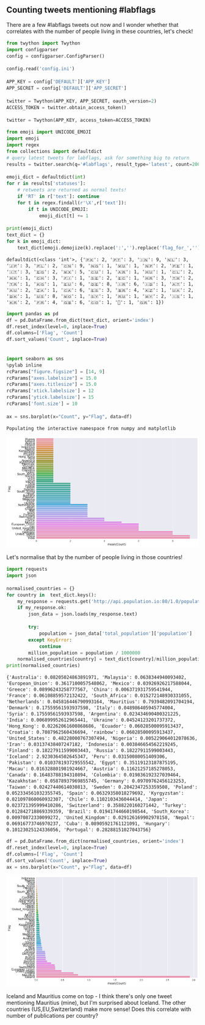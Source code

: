 
## Counting tweets mentioning #labflags

There are a few #labflags tweets out now and I wonder whether that correlates with the number of people living in these countries, let's check!


```python
from twython import Twython
import configparser
config = configparser.ConfigParser()

config.read('config.ini')

APP_KEY = config['DEFAULT']['APP_KEY']
APP_SECRET = config['DEFAULT']['APP_SECRET']

twitter = Twython(APP_KEY, APP_SECRET, oauth_version=2)
ACCESS_TOKEN = twitter.obtain_access_token()

twitter = Twython(APP_KEY, access_token=ACCESS_TOKEN)
```


```python
from emoji import UNICODE_EMOJI
import emoji
import regex
from collections import defaultdict
# query latest tweets for labflags, ask for something big to return
results = twitter.search(q='#labflags', result_type='latest', count=2000)

emoji_dict = defaultdict(int)
for r in results['statuses']:
    # retweets are returned as normal texts!
    if 'RT' in r['text']: continue
    for t in regex.findall(r'\X',r['text']):
        if t in UNICODE_EMOJI:
            emoji_dict[t] += 1

print(emoji_dict)
text_dict = {}
for k in emoji_dict:
    text_dict[emoji.demojize(k).replace(':','').replace('flag_for_','')] = emoji_dict[k]    
```

    defaultdict(<class 'int'>, {'🇵🇰': 2, '🇵🇹': 3, '🇮🇳': 9, '🇳🇱': 3, '🇯🇵': 3, '🇵🇱': 2, '🇨🇳': 9, '🇳🇬': 1, '🇲🇺': 1, '🇳🇵': 2, '🇵🇪': 1, '🇮🇹': 3, '🇪🇬': 2, '🇲🇽': 5, '🇨🇺': 1, '🇦🇷': 1, '🇭🇺': 1, '🇨🇱': 2, '🇭🇰': 1, '🇨🇭': 3, '🇫🇮': 1, '🇸🇪': 2, '🇪🇨': 1, '🇭🇷': 3, '🇹🇼': 2, '🇹🇷': 1, '🇰🇬': 1, '🇪🇺': 6, '🇩🇪': 8, '🇮🇷': 6, '🇮🇩': 1, '🇦🇹': 1, '🇦🇺': 2, '🇿🇦': 1, '🇨🇦': 6, '🇪🇸': 3, '🇧🇷': 4, '🇰🇿': 1, '🇺🇦': 2, '🇩🇰': 1, '🇺🇸': 8, '🇲🇴': 1, '🇸🇾': 1, '🇷🇺': 1, '🇲🇾': 2, '🇮🇸': 1, '🇰🇷': 2, '🇫🇷': 4, '🇬🇧': 6, '🇨🇴': 1, '🌈': 1, '🇬🇷': 1})



```python
import pandas as pd
df = pd.DataFrame.from_dict(text_dict, orient='index')
df.reset_index(level=0, inplace=True)
df.columns=['Flag', 'Count']
df.sort_values('Count', inplace=True)


import seaborn as sns
%pylab inline
rcParams["figure.figsize"] = [14, 9]
rcParams["axes.labelsize"] = 15.0
rcParams["axes.titlesize"] = 15.0
rcParams['xtick.labelsize'] = 12
rcParams['ytick.labelsize'] = 15
rcParams['font.size'] = 10

ax = sns.barplot(x="Count", y="Flag", data=df)
```

    Populating the interactive namespace from numpy and matplotlib



![png](Labflags_files/Labflags_3_1.png)


Let's normalise that by the number of people living in those countries!


```python
import requests
import json

normalised_countries = {}
for country in  text_dict.keys():
    my_response = requests.get('http://api.population.io:80/1.0/population/%s/2017-01-01/'%(country))
    if my_response.ok:
        json_data = json.loads(my_response.text)

        try:
            population = json_data['total_population']['population']
        except KeyError:
            continue
        million_population = population / 1000000
    normalised_countries[country] = text_dict[country]/million_population
print(normalised_countries)
```

    {'Australia': 0.08205024863891971, 'Malaysia': 0.0638344940093402, 'European_Union': 0.3617100057548062, 'Mexico': 0.03926926217588044, 'Greece': 0.08996243258777567, 'China': 0.006371931759541944, 'France': 0.06108859572132422, 'South_Africa': 0.015272148930331055, 'Netherlands': 0.045816446790993164, 'Mauritius': 0.7939482091704194, 'Denmark': 0.17559561593937598, 'Italy': 0.048986405945774004, 'Syria': 0.17559561593937598, 'Argentina': 0.023434690400321225, 'India': 0.006899952612965441, 'Ukraine': 0.04524123201737372, 'Hong_Kong': 0.02262061600868686, 'Ecuador': 0.06028500095913437, 'Croatia': 0.7087962560436694, 'rainbow': 0.06028500095913437, 'United_States': 0.48228000767307494, 'Nigeria': 0.005229064012078636, 'Iran': 0.03137438407247182, 'Indonesia': 0.003846654562219245, 'Finland': 0.18227911599003443, 'Russia': 0.18227911599003443, 'Iceland': 2.9230364502645347, 'Peru': 0.03150080051409306, 'Pakistan': 0.010378193729555542, 'Egypt': 0.35119123187875195, 'Macau': 0.016328801981924667, 'Austria': 0.11621257185278053, 'Canada': 0.16483788194310894, 'Colombia': 0.019836192327039464, 'Kazakhstan': 0.05878937969855745, 'Germany': 0.09709762456123253, 'Taiwan': 0.02427440614030813, 'Sweden': 0.2042347253359508, 'Poland': 0.052334561032355745, 'Spain': 0.06329358018279692, 'Kyrgyzstan': 0.021097860060932307, 'Chile': 0.1102103436044414, 'Japan': 0.023721395999410286, 'Switzerland': 0.3588220160271442, 'Turkey': 0.012842718869339359, 'Brazil': 0.01941744660198544, 'South_Korea': 0.00970872330099272, 'United_Kingdom': 0.029126169902978158, 'Nepal': 0.06916773746970237, 'Cuba': 0.08905921761121091, 'Hungary': 0.10123025124336056, 'Portugal': 0.28288151027043756}



```python
df = pd.DataFrame.from_dict(normalised_countries, orient='index')
df.reset_index(level=0, inplace=True)
df.columns=['Flag', 'Count']
df.sort_values('Count', inplace=True)
ax = sns.barplot(x="Count", y="Flag", data=df)
```


![png](Labflags_files/Labflags_6_0.png)


Iceland and Mauritius come on top - I think there's only one tweet mentioning Mauritius (mine), but I'm surprised about Iceland. The other countries (US,EU,Switzerland) make more sense! Does this correlate with number of publications per country?


```python

```
